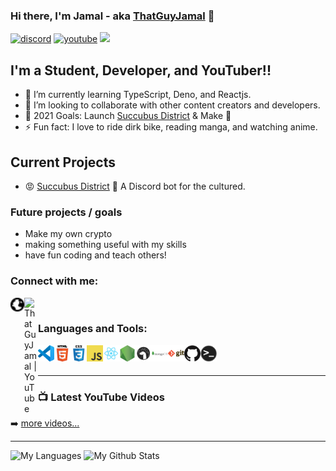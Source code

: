 ### Hi there, I'm Jamal - aka [ThatGuyJamal][website] 👋

[![discord](https://img.shields.io/discord/771507203647209482?style=for-the-badge)](https://discord.com/invite/NbqBQbaejS)
[![youtube](https://img.shields.io/youtube/channel/views/UCVOQobByo_2WISQf2037eXQ?style=for-the-badge)](https://www.youtube.com/channel/UCVOQobByo_2WISQf2037eXQ)
<img src="https://tokei.rs/b1/github/ThatGuyJamal/thatguyjamal?category=lines"></img>

## I'm a Student, Developer, and YouTuber!!

- 🌱 I’m currently learning TypeScript, Deno, and Reactjs.
- 👯 I’m looking to collaborate with other content creators and developers.
- 🥅 2021 Goals: Launch [Succubus District](https://github.com/Succubus-Developments) & Make 💸
- ⚡ Fun fact: I love to ride dirk bike, reading manga, and watching anime.

<!-- ### Spotify Playing 🎧

[<img src="https://now-playing-codeSTACKr.vercel.app/api/spotify-playing" alt=" Spotify Playing" width="350" />](https://open.spotify.com/) -->

## Current Projects

- 😡 [Succubus District](https://succubus-developments.github.io/succubus-district/) 🔵 A Discord bot for the cultured.

### Future projects / goals  
- Make my own crypto
- making something useful with my skills
- have fun coding and teach others!

### Connect with me:

[<img align="left" alt="Website" width="22px" src="https://raw.githubusercontent.com/iconic/open-iconic/master/svg/globe.svg" />][website]
[<img align="left" alt="ThatGuyJamal | YouTube" width="22px" src="https://cdn.jsdelivr.net/npm/simple-icons@v3/icons/youtube.svg" />][youtube]

<!-- [<img align="left" alt="ThatGuyJamal | Twitter" width="22px" src="https://cdn.jsdelivr.net/npm/simple-icons@v3/icons/twitter.svg" />][twitter] -->
<!-- [<img align="left" alt="ThatGuyJamal | LinkedIn" width="22px" src="https://cdn.jsdelivr.net/npm/simple-icons@v3/icons/linkedin.svg" />][linkedin] -->
<!-- [<img align="left" alt="ThatGuyJamal | Instagram" width="22px" src="https://cdn.jsdelivr.net/npm/simple-icons@v3/icons/instagram.svg" />][instagram] -->

<!-- CSS for images -->
<br />

### Languages and Tools:

[<img align="left" alt="Visual Studio Code" width="26px" src="https://raw.githubusercontent.com/github/explore/80688e429a7d4ef2fca1e82350fe8e3517d3494d/topics/visual-studio-code/visual-studio-code.png" />][webdevplaylist]
[<img align="left" alt="HTML5" width="26px" src="https://raw.githubusercontent.com/github/explore/80688e429a7d4ef2fca1e82350fe8e3517d3494d/topics/html/html.png" />][webdevplaylist]
[<img align="left" alt="CSS3" width="26px" src="https://raw.githubusercontent.com/github/explore/80688e429a7d4ef2fca1e82350fe8e3517d3494d/topics/css/css.png" />][cssplaylist]

<!-- [<img align="left" alt="Sass" width="26px" src="https://raw.githubusercontent.com/github/explore/80688e429a7d4ef2fca1e82350fe8e3517d3494d/topics/sass/sass.png" />][cssplaylist] -->

[<img align="left" alt="JavaScript" width="26px" src="https://raw.githubusercontent.com/github/explore/80688e429a7d4ef2fca1e82350fe8e3517d3494d/topics/javascript/javascript.png" />][jsplaylist]
[<img align="left" alt="React" width="26px" src="https://raw.githubusercontent.com/github/explore/80688e429a7d4ef2fca1e82350fe8e3517d3494d/topics/react/react.png" />][reactplaylist]

<!-- [<img align="left" alt="Gatsby" width="26px" src="https://raw.githubusercontent.com/github/explore/e94815998e4e0713912fed477a1f346ec04c3da2/topics/gatsby/gatsby.png" />][webdevplaylist] -->
<!-- [<img align="left" alt="GraphQL" width="26px" src="https://raw.githubusercontent.com/github/explore/80688e429a7d4ef2fca1e82350fe8e3517d3494d/topics/graphql/graphql.png" />][webdevplaylist] -->

[<img align="left" alt="Node.js" width="26px" src="https://raw.githubusercontent.com/github/explore/80688e429a7d4ef2fca1e82350fe8e3517d3494d/topics/nodejs/nodejs.png" />][webdevplaylist]

[<img align="left" alt="Deno" width="26px" src="https://raw.githubusercontent.com/github/explore/361e2821e2dea67711cde99c9c40ed357061cf27/topics/deno/deno.png" />][webdevplaylist]
<!-- [<img align="left" alt="SQL" width="26px" src="https://raw.githubusercontent.com/github/explore/80688e429a7d4ef2fca1e82350fe8e3517d3494d/topics/sql/sql.png" />][webdevplaylist] -->
<!-- [<img align="left" alt="MySQL" width="26px" src="https://raw.githubusercontent.com/github/explore/80688e429a7d4ef2fca1e82350fe8e3517d3494d/topics/mysql/mysql.png" />][webdevplaylist] -->

[<img align="left" alt="MongoDB" width="26px" src="https://raw.githubusercontent.com/github/explore/80688e429a7d4ef2fca1e82350fe8e3517d3494d/topics/mongodb/mongodb.png" />][webdevplaylist]
[<img align="left" alt="Git" width="26px" src="https://raw.githubusercontent.com/github/explore/80688e429a7d4ef2fca1e82350fe8e3517d3494d/topics/git/git.png" />][webdevplaylist]
[<img align="left" alt="GitHub" width="26px" src="https://raw.githubusercontent.com/github/explore/78df643247d429f6cc873026c0622819ad797942/topics/github/github.png" />][webdevplaylist]
[<img align="left" alt="Terminal" width="26px" src="https://raw.githubusercontent.com/github/explore/80688e429a7d4ef2fca1e82350fe8e3517d3494d/topics/terminal/terminal.png" />][webdevplaylist]

<br />
<br />

---

### 📺 Latest YouTube Videos

<!-- YOUTUBE:START -->

<!-- YOUTUBE:END -->

➡️ [more videos...](https://www.youtube.com/c/ThatGuyJamal)

---

![My Languages](https://github-readme-stats.vercel.app/api/top-langs/?username=ThatGuyJamal&layout=compact&theme=dark) ![My Github Stats](https://github-readme-stats.vercel.app/api?username=ThatGuyJamal&count_private=true&show_icons=true&theme=dark)

[website]: https://github.com/ThatGuyJamal
[course]: https://github.com/ThatGuyJamal
[twitter]: https://github.com/ThatGuyJamal
[youtube]: https://www.youtube.com/c/ThatGuyJamal
[instagram]: https://github.com/ThatGuyJamal
[linkedin]: https://github.com/ThatGuyJamal
[webdevplaylist]: https://github.com/ThatGuyJamal
[jsplaylist]: https://github.com/ThatGuyJamal
[cssplaylist]: https://github.com/ThatGuyJamal
[reactplaylist]: https://github.com/ThatGuyJamal
